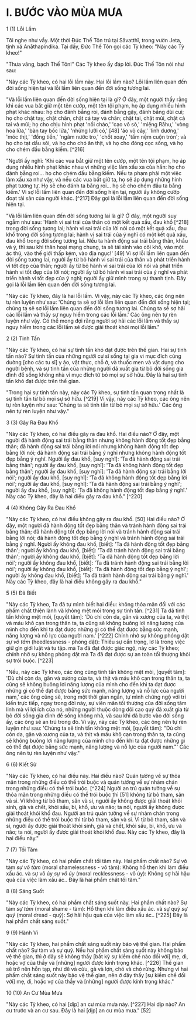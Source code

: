 # I. BƯỚC VÀO MÙA MƯA

1 (1) Lỗi Lầm

Tôi nghe như vầy. Một thời Đức Thế Tôn trú tại Sāvatthī, trong vườn Jeta, tịnh xá Anāthapindika. Tại đấy, Đức Thế Tôn gọi các Tỳ kheo: "Này các Tỳ kheo!"

"Thưa vâng, bạch Thế Tôn!" Các Tỳ kheo ấy đáp lời. Đức Thế Tôn nói như sau:

"Này các Tỳ kheo, có hai lỗi lầm này. Hai lỗi lầm nào? Lỗi lầm liên quan đến đời sống hiện tại và lỗi lầm liên quan đến đời sống tương lai.

"Và lỗi lầm liên quan đến đời sống hiện tại là gì? Ở đây, một người thấy rằng khi các vua bắt giữ một tên cướp, một tên tội phạm, họ áp dụng nhiều hình phạt khác nhau: họ cho đánh bằng roi, đánh bằng gậy, đánh bằng dùi cui; họ cho chặt tay, chặt chân, chặt cả tay và chân; chặt tai, chặt mũi, chặt cả tai và mũi; họ cho chịu hình phạt 'nồi cháo,' 'cạo vỏ sò,' 'miệng Rāhu,' 'vòng hoa lửa,' 'bàn tay bốc lửa,' 'những lưỡi cỏ,' [48] 'áo vỏ cây,' 'linh dương,' 'móc thịt,' 'đồng tiền,' 'ngâm nước tro,' 'chốt xoay,' 'tấm nệm cuộn tròn'; và họ cho tạt dầu sôi, và họ cho chó ăn thịt, và họ cho đóng cọc sống, và họ cho chém đầu bằng kiếm. [^216]

"Người ấy nghĩ: 'Khi các vua bắt giữ một tên cướp, một tên tội phạm, họ áp dụng nhiều hình phạt khác nhau vì những việc làm xấu xa của hắn: họ cho đánh bằng roi... họ cho chém đầu bằng kiếm. Nếu ta phạm phải một việc làm xấu xa như vậy, và nếu các vua bắt giữ ta, họ sẽ áp dụng những hình phạt tương tự. Họ sẽ cho đánh ta bằng roi... họ sẽ cho chém đầu ta bằng kiếm.' Vì sợ lỗi lầm liên quan đến đời sống hiện tại, người ấy không cướp đoạt tài sản của người khác. [^217] Đây gọi là lỗi lầm liên quan đến đời sống hiện tại.

"Và lỗi lầm liên quan đến đời sống tương lai là gì? Ở đây, một người suy ngẫm như sau: 'Hành vi sai trái của thân có một kết quả xấu, đau khổ [^218] trong đời sống tương lai; hành vi sai trái của lời nói có một kết quả xấu, đau khổ trong đời sống tương lai; hành vi sai trái của ý nghĩ có một kết quả xấu, đau khổ trong đời sống tương lai. Nếu ta hành động sai trái bằng thân, khẩu và ý, thì sau khi thân hoại mạng chung, ta sẽ tái sinh vào cõi khổ, vào một ác thú, vào thế giới thấp kém, vào địa ngục!' [49] Vì sợ lỗi lầm liên quan đến đời sống tương lai, người ấy từ bỏ hành vi sai trái của thân và phát triển hành vi tốt đẹp của thân; người ấy từ bỏ hành vi sai trái của lời nói và phát triển hành vi tốt đẹp của lời nói; người ấy từ bỏ hành vi sai trái của ý nghĩ và phát triển hành vi tốt đẹp của ý nghĩ; người ấy giữ mình trong sự thanh tịnh. Đây gọi là lỗi lầm liên quan đến đời sống tương lai.

"Này các Tỳ kheo, đây là hai lỗi lầm. Vì vậy, này các Tỳ kheo, các ông nên tự rèn luyện như sau: 'Chúng ta sẽ sợ lỗi lầm liên quan đến đời sống hiện tại; chúng ta sẽ sợ lỗi lầm liên quan đến đời sống tương lai. Chúng ta sẽ sợ hãi các lỗi lầm và thấy sự nguy hiểm trong các lỗi lầm.' Các ông nên tự rèn luyện như vậy. Có thể mong đợi rằng người sợ hãi các lỗi lầm và thấy sự nguy hiểm trong các lỗi lầm sẽ được giải thoát khỏi mọi lỗi lầm."

2 (2) Tinh Tấn

"Này các Tỳ kheo, có hai sự tinh tấn khó đạt được trên thế gian. Hai sự tinh tấn nào? Sự tinh tấn của những người cư sĩ sống tại gia vì mục đích cúng dường [cho các tu sĩ] y áo, vật thực, chỗ ở, và thuốc men và vật dụng cho người bệnh, và sự tinh tấn của những người đã xuất gia từ bỏ đời sống gia đình để sống không nhà vì mục đích từ bỏ mọi sự sở hữu. Đây là hai sự tinh tấn khó đạt được trên thế gian.

"Trong hai sự tinh tấn này, này các Tỳ kheo, sự tinh tấn quan trọng nhất là sự tinh tấn từ bỏ mọi sự sở hữu. [^219] Vì vậy, này các Tỳ kheo, các ông nên tự rèn luyện như sau: 'Chúng ta sẽ tinh tấn từ bỏ mọi sự sở hữu.' Các ông nên tự rèn luyện như vậy."

3 (3) Gây Ra Đau Khổ

"Này các Tỳ kheo, có hai điều gây ra đau khổ. Hai điều nào? Ở đây, một người đã hành động sai trái bằng thân nhưng không hành động tốt đẹp bằng thân; đã hành động sai trái bằng lời nói nhưng không hành động tốt đẹp bằng lời nói; đã hành động sai trái bằng ý nghĩ nhưng không hành động tốt đẹp bằng ý nghĩ. Người ấy đau khổ, [suy nghĩ]: 'Ta đã hành động sai trái bằng thân'; người ấy đau khổ, [suy nghĩ]: 'Ta đã không hành động tốt đẹp bằng thân'; người ấy đau khổ, [suy nghĩ]: 'Ta đã hành động sai trái bằng lời nói'; người ấy đau khổ, [suy nghĩ]: 'Ta đã không hành động tốt đẹp bằng lời nói'; người ấy đau khổ, [suy nghĩ]: 'Ta đã hành động sai trái bằng ý nghĩ'; người ấy đau khổ, [suy nghĩ]: 'Ta đã không hành động tốt đẹp bằng ý nghĩ.' Này các Tỳ kheo, đây là hai điều gây ra đau khổ." [^220]

4 (4) Không Gây Ra Đau Khổ

"Này các Tỳ kheo, có hai điều không gây ra đau khổ. [50] Hai điều nào? Ở đây, một người đã hành động tốt đẹp bằng thân và tránh hành động sai trái bằng thân; đã hành động tốt đẹp bằng lời nói và tránh hành động sai trái bằng lời nói; đã hành động tốt đẹp bằng ý nghĩ và tránh hành động sai trái bằng ý nghĩ. Người ấy không đau khổ, [biết]: 'Ta đã hành động tốt đẹp bằng thân'; người ấy không đau khổ, [biết]: 'Ta đã tránh hành động sai trái bằng thân'; người ấy không đau khổ, [biết]: 'Ta đã hành động tốt đẹp bằng lời nói'; người ấy không đau khổ, [biết]: 'Ta đã tránh hành động sai trái bằng lời nói'; người ấy không đau khổ, [biết]: 'Ta đã hành động tốt đẹp bằng ý nghĩ'; người ấy không đau khổ, [biết]: 'Ta đã tránh hành động sai trái bằng ý nghĩ.' Này các Tỳ kheo, đây là hai điều không gây ra đau khổ."

5 (5) Đã Biết

"Này các Tỳ kheo, Ta đã tự mình biết hai điều: không thỏa mãn đối với các phẩm chất thiện lành và không mệt mỏi trong sự tinh tấn. [^231] Ta đã tinh tấn không mệt mỏi, [quyết tâm]: 'Dù chỉ còn da, gân và xương của ta, và thịt và máu khô cạn trong thân ta, ta cũng sẽ không buông lơi năng lượng của mình cho đến khi ta đạt được những gì có thể đạt được bằng sức mạnh, năng lượng và nỗ lực của người nam.' [^222] Chính nhờ sự không phóng dật *sự vô tâm* (heedlessness - phóng dật): Thiếu sự cẩn trọng, lơ là trong việc giữ gìn giới luật và tu tập. mà Ta đã đạt được giác ngộ, này các Tỳ kheo; chính nhờ sự không phóng dật mà Ta đã đạt được sự an toàn tối thượng khỏi sự trói buộc. [^223]

"Nếu, này các Tỳ kheo, các ông cũng tinh tấn không mệt mỏi, [quyết tâm]: 'Dù chỉ còn da, gân và xương của ta, và thịt và máu khô cạn trong thân ta, ta cũng sẽ không buông lơi năng lượng của mình cho đến khi ta đạt được những gì có thể đạt được bằng sức mạnh, năng lượng và nỗ lực của người nam,' các ông cũng sẽ, trong một thời gian ngắn, tự mình chứng ngộ với tri kiến trực tiếp, ngay trong đời này, sự viên mãn tối thượng của đời sống tâm linh mà vì lợi ích của nó, những người thuộc dòng dõi cao quý đã xuất gia từ bỏ đời sống gia đình để sống không nhà, và sau khi đã bước vào đời sống ấy, các ông sẽ an trú trong đó. Vì vậy, này các Tỳ kheo, các ông nên tự rèn luyện như sau: 'Chúng ta sẽ tinh tấn không mệt mỏi, [quyết tâm]: "Dù chỉ còn da, gân và xương của ta, và thịt và máu khô cạn trong thân ta, ta cũng sẽ không buông lơi năng lượng của mình cho đến khi ta đạt được những gì có thể đạt được bằng sức mạnh, năng lượng và nỗ lực của người nam."' Các ông nên tự rèn luyện như vậy."

6 (6) Kiết Sử

"Này các Tỳ kheo, có hai điều này. Hai điều nào? Quán tưởng về sự thỏa mãn trong những điều có thể trói buộc và quán tưởng về sự nhàm chán trong những điều có thể trói buộc. [^224] Người an trú quán tưởng về sự thỏa mãn trong những điều có thể trói buộc thì [51] không từ bỏ tham, sân và si. Vì không từ bỏ tham, sân và si, người ấy không được giải thoát khỏi sinh, già và chết, khỏi sầu, bi, khổ, ưu và não; ta nói, người ấy không được giải thoát khỏi khổ đau. Người an trú quán tưởng về sự nhàm chán trong những điều có thể trói buộc thì từ bỏ tham, sân và si. Vì từ bỏ tham, sân và si, người ấy được giải thoát khỏi sinh, già và chết, khỏi sầu, bi, khổ, ưu và não; ta nói, người ấy được giải thoát khỏi khổ đau. Này các Tỳ kheo, đây là hai điều này."

7 (7) Tối Tăm

"Này các Tỳ kheo, có hai phẩm chất tối tăm này. Hai phẩm chất nào? Sự vô tàm *sự vô tàm* (moral shamelessness - vô tàm): Không hổ thẹn khi làm điều xấu ác. và sự vô úy *sự vô úy* (moral recklessness - vô úy): Không sợ hãi hậu quả của việc làm xấu ác.. Đây là hai phẩm chất tối tăm."

8 (8) Sáng Suốt

"Này các Tỳ kheo, có hai phẩm chất sáng suốt này. Hai phẩm chất nào? Sự tàm *sự tàm* (moral shame - tàm): Hổ thẹn khi làm điều xấu ác. và sự quý *sự quý* (moral dread - quý): Sợ hãi hậu quả của việc làm xấu ác.. [^225] Đây là hai phẩm chất sáng suốt."

9 (9) Hành Vi

"Này các Tỳ kheo, hai phẩm chất sáng suốt này bảo vệ thế gian. Hai phẩm chất nào? Sự tàm và sự quý. Nếu hai phẩm chất sáng suốt này không bảo vệ thế gian, thì ở đây sẽ không thấy [bất kỳ sự kiềm chế nào đối với] mẹ, dì, hoặc vợ của thầy và [những] người được kính trọng khác. [^226] Thế gian sẽ trở nên hỗn tạp, như dê và cừu, gà và lợn, chó và chó rừng. Nhưng vì hai phẩm chất sáng suốt này bảo vệ thế gian, nên ở đây thấy [sự kiềm chế đối với] mẹ, dì, hoặc vợ của thầy và [những] người được kính trọng khác."

10 (10) An Cư Mùa Mưa

"Này các Tỳ kheo, có hai [dịp] an cư mùa mưa này. [^227] Hai dịp nào? An cư trước và an cư sau. Đây là hai [dịp] an cư mùa mưa." [52]
